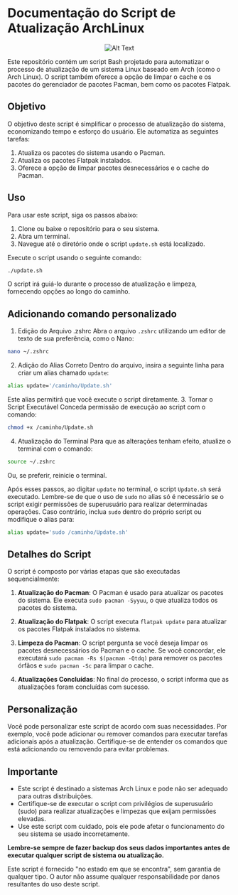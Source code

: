 # Documentação do Script de Atualização ArchLinux

<div align="center">
  
![Alt Text](https://media.giphy.com/media/hkqefnFjn2MWVl6xvq/giphy.gif)

</div>

Este repositório contém um script Bash projetado para automatizar o processo de atualização de um sistema Linux baseado em Arch (como o Arch Linux). O script também oferece a opção de limpar o cache e os pacotes do gerenciador de pacotes Pacman, bem como os pacotes Flatpak.

## Objetivo

O objetivo deste script é simplificar o processo de atualização do sistema, economizando tempo e esforço do usuário. Ele automatiza as seguintes tarefas:

1. Atualiza os pacotes do sistema usando o Pacman.
2. Atualiza os pacotes Flatpak instalados.
3. Oferece a opção de limpar pacotes desnecessários e o cache do Pacman.

## Uso

Para usar este script, siga os passos abaixo:

1. Clone ou baixe o repositório para o seu sistema.
2. Abra um terminal.
3. Navegue até o diretório onde o script `update.sh` está localizado.

Execute o script usando o seguinte comando:

```bash
./update.sh
```

O script irá guiá-lo durante o processo de atualização e limpeza, fornecendo opções ao longo do caminho.

## Adicionando comando personalizado

1. Edição do Arquivo .zshrc
Abra o arquivo `.zshrc` utilizando um editor de texto de sua preferência, como o Nano:
```bash
nano ~/.zshrc
```
2. Adição do Alias Correto
Dentro do arquivo, insira a seguinte linha para criar um alias chamado `update`:
```bash
alias update='/caminho/Update.sh'
```
Este alias permitirá que você execute o script diretamente.
3. Tornar o Script Executável
Conceda permissão de execução ao script com o comando:
```bash
chmod +x /caminho/Update.sh
```
4. Atualização do Terminal
Para que as alterações tenham efeito, atualize o terminal com o comando:
```bash
source ~/.zshrc
```
Ou, se preferir, reinicie o terminal.

Após esses passos, ao digitar `update` no terminal, o script `Update.sh` será executado. Lembre-se de que o uso de `sudo` no alias só é necessário se o script exigir permissões de superusuário para realizar determinadas operações. Caso contrário, inclua `sudo` dentro do próprio script ou modifique o alias para:
```bash
alias update='sudo /caminho/Update.sh'
```

## Detalhes do Script

O script é composto por várias etapas que são executadas sequencialmente:

1. **Atualização do Pacman**: O Pacman é usado para atualizar os pacotes do sistema. Ele executa `sudo pacman -Syyuu`, o que atualiza todos os pacotes do sistema.

2. **Atualização do Flatpak**: O script executa `flatpak update` para atualizar os pacotes Flatpak instalados no sistema.

3. **Limpeza do Pacman**: O script pergunta se você deseja limpar os pacotes desnecessários do Pacman e o cache. Se você concordar, ele executará `sudo pacman -Rs $(pacman -Qtdq)` para remover os pacotes órfãos e `sudo pacman -Sc` para limpar o cache.

4. **Atualizações Concluídas**: No final do processo, o script informa que as atualizações foram concluídas com sucesso.

## Personalização

Você pode personalizar este script de acordo com suas necessidades. Por exemplo, você pode adicionar ou remover comandos para executar tarefas adicionais após a atualização. Certifique-se de entender os comandos que está adicionando ou removendo para evitar problemas.

## Importante

- Este script é destinado a sistemas Arch Linux e pode não ser adequado para outras distribuições.
- Certifique-se de executar o script com privilégios de superusuário (sudo) para realizar atualizações e limpezas que exijam permissões elevadas.
- Use este script com cuidado, pois ele pode afetar o funcionamento do seu sistema se usado incorretamente.

**Lembre-se sempre de fazer backup dos seus dados importantes antes de executar qualquer script de sistema ou atualização.**

Este script é fornecido "no estado em que se encontra", sem garantia de qualquer tipo. O autor não assume qualquer responsabilidade por danos resultantes do uso deste script.
